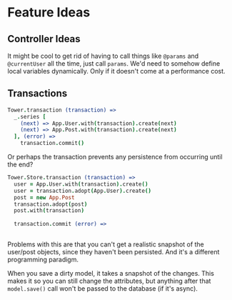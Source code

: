 # Feature Ideas

## Controller Ideas

It might be cool to get rid of having to call things like `@params` and `@currentUser` all the time, just call `params`.  We'd need to somehow define local variables dynamically.  Only if it doesn't come at a performance cost.

## Transactions

``` coffeescript
Tower.transaction (transaction) =>
  _.series [
    (next) => App.User.with(transaction).create(next)
    (next) => App.Post.with(transaction).create(next)
  ], (error) =>
    transaction.commit()
```

Or perhaps the transaction prevents any persistence from occurring until the end?

``` coffeescript
Tower.Store.transaction (transaction) =>
  user = App.User.with(transaction).create()
  user = transaction.adopt(App.User).create()
  post = new App.Post
  transaction.adopt(post)
  post.with(transaction)
  
  transaction.commit (error) =>
    
```

Problems with this are that you can't get a realistic snapshot of the user/post objects, since they haven't been persisted.  And it's a different programming paradigm.

When you save a dirty model, it takes a snapshot of the changes.  This makes it so you can still change the attributes, but anything after that `model.save()` call won't be passed to the database (if it's async).

